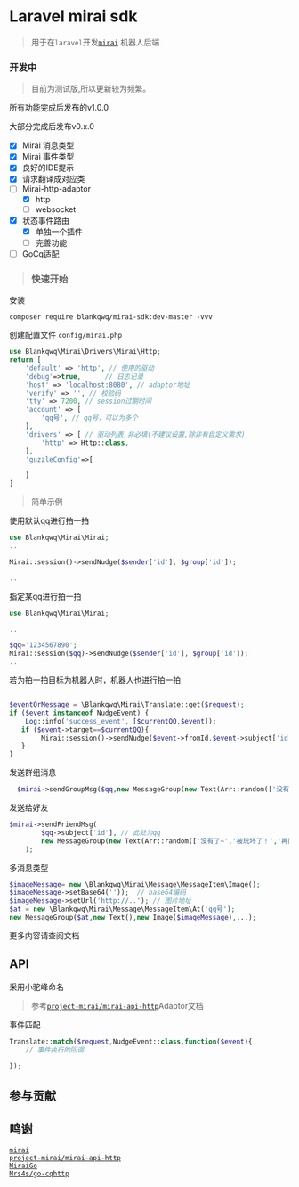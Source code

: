# Laravel mirai sdk

> 用于在`laravel`开发[`mirai`](https://github.com/mamoe/mirai) 机器人后端

### 开发中

> 目前为测试版,所以更新较为频繁。 

所有功能完成后发布的v1.0.0

大部分完成后发布v0.x.0

- [x] Mirai 消息类型
- [x] Mirai 事件类型
- [x] 良好的IDE提示
- [x] 请求翻译成对应类
- [ ] Mirai-http-adaptor
    - [x] http
    - [ ] websocket
- [x] 状态事件路由
    - [x] 单独一个插件
    - [ ] 完善功能
- [ ] GoCq适配

> ### 快速开始

安装
```
composer require blankqwq/mirai-sdk:dev-master -vvv
```

创建配置文件 `config/mirai.php`

```php
use Blankqwq\Mirai\Drivers\Mirai\Http;
return [
    'default' => 'http', // 使用的驱动
    'debug'=>true,      // 日志记录
    'host' => 'localhost:8080', // adaptor地址
    'verify' => '', // 校验码
    'tty' => 7200, // session过期时间
    'account' => [
        'qq号', // qq号，可以为多个
    ],
    'drivers' => [ // 驱动列表,非必填(不建议设置,除非有自定义需求)
        'http' => Http::class, 
    ],
    'guzzleConfig'=>[

    ]
]
```

> 简单示例

使用默认qq进行拍一拍
```php
use Blankqwq\Mirai\Mirai;
..

Mirai::session()->sendNudge($sender['id'], $group['id']);

..
```
指定某qq进行拍一拍
```php
use Blankqwq\Mirai\Mirai;

..

$qq='1234567890';
Mirai::session($qq)->sendNudge($sender['id'], $group['id']);
..

```
若为拍一拍目标为机器人时，机器人也进行拍一拍
```php

$eventOrMessage = \Blankqwq\Mirai\Translate::get($request);
if ($event instanceof NudgeEvent) {
    Log::info('success_event', [$currentQQ,$event]);
   if ($event->target==$currentQQ){
        Mirai::session()->sendNudge($event->fromId,$event->subject['id'],$event->subject['kind']);
   }
}

```

发送群组消息

```php
  $mirai->sendGroupMsg($qq,new MessageGroup(new Text(Arr::random(['没有了~','被玩坏了！','再问我要给你一拳','干哈，爷就是没有','？还来']))));
```
发送给好友
```php
$mirai->sendFriendMsg(
        $qq->subject['id'], // 此处为qq
        new MessageGroup(new Text(Arr::random(['没有了~','被玩坏了！','再问我要给你一拳','干哈，爷就是没有','？还来'])))
    );
```
多消息类型
```php
$imageMessage= new \Blankqwq\Mirai\Message\MessageItem\Image();
$imageMessage->setBase64(''));  // base64编码
$imageMessage->setUrl('http://..'); // 图片地址
$at = new \Blankqwq\Mirai\Message\MessageItem\At('qq号');
new MessageGroup($at,new Text(),new Image($imageMessage),...);

```

更多内容请查阅文档

## API

采用小驼峰命名

> 参考[`project-mirai/mirai-api-http`](https://github.com/project-mirai/mirai-api-http)Adaptor文档

事件匹配
```php
Translate::match($request,NudgeEvent::class,function($event){
    // 事件执行的回调

});
```


## 参与贡献


## 鸣谢

[`mirai`](https://github.com/mamoe/mirai) <br>
[`project-mirai/mirai-api-http`](https://github.com/project-mirai/mirai-api-http)<br>
[`MiraiGo`](https://github.com/Mrs4s/MiraiGo)<br>
[`Mrs4s/go-cqhttp`](https://github.com/Mrs4s/go-cqhttp)<br>
